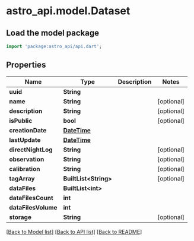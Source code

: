 # astro_api.model.Dataset

## Load the model package
```dart
import 'package:astro_api/api.dart';
```

## Properties
Name | Type | Description | Notes
------------ | ------------- | ------------- | -------------
**uuid** | **String** |  | 
**name** | **String** |  | [optional] 
**description** | **String** |  | [optional] 
**isPublic** | **bool** |  | [optional] 
**creationDate** | [**DateTime**](DateTime.md) |  | 
**lastUpdate** | [**DateTime**](DateTime.md) |  | 
**directNightLog** | **String** |  | [optional] 
**observation** | **String** |  | [optional] 
**calibration** | **String** |  | [optional] 
**tagArray** | **BuiltList&lt;String&gt;** |  | [optional] 
**dataFiles** | **BuiltList&lt;int&gt;** |  | 
**dataFilesCount** | **int** |  | 
**dataFilesVolume** | **int** |  | 
**storage** | **String** |  | [optional] 

[[Back to Model list]](../README.md#documentation-for-models) [[Back to API list]](../README.md#documentation-for-api-endpoints) [[Back to README]](../README.md)


